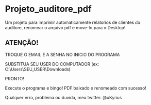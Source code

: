 # Projeto_auditore_pdf
Um projeto para imprimir automaticamente relatorios de clientes do auditore, renomear o arquivo pdf e move-lo para o Desktop!

## ATENÇÃO!
TROQUE O EMAIL E A SENHA NO INICIO DO PROGRAMA

SUBSTITUA SEU USER DO COMPUTADOR (ex: C:\Users\SEU_USER\Downloads)

PRONTO!

Execute o programa e bingo! PDF baixado e renomeado com sucesso!

Qualquer erro, problema ou duvida, meu twitter: @uKyrius
